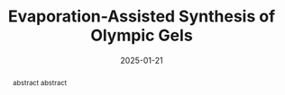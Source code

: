 ---
title: "Evaporation-Assisted Synthesis of Olympic Gels"
authors:
- Xinhong Xiong
- Mingju Xue
- Lulu Xue
- Luzhi Zhang
- Zhongyan Zhang
- Jian Chen
- Guojie Zhang
- Hong Liu
- Jiaxi Cui
author_notes:
- 
- 
- 
- 
- 
- 
- 
- 
- corresponding author
date: "2025-01-21"
doi: "10.1002/anie.202425034"
publication_types: ["article-journal"]
publication: "*Angewandte Chemie International Edition*"
# publication_short: ""
abstract: "abstract abstract"
---